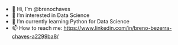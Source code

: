 - 👋 Hi, I’m @brenochaves
- 👀 I’m interested in Data Science
- 🌱 I’m currently learning Python for Data Science
- 📫 How to reach me: https://www.linkedin.com/in/breno-bezerra-chaves-a2299ba8/

<!---
brenochaves/brenochaves is a ✨ special ✨ repository because its `README.md` (this file) appears on your GitHub profile.
You can click the Preview link to take a look at your changes.
--->
